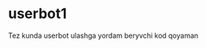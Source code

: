 # userbot1
Tez kunda userbot ulashga yordam beryvchi kod qoyaman 
<script src="https://cdn.userbot.ai/widget-chat/dist/userbot.js" type="text/javascript"></script><script type="text/javascript">document.addEventListener('userbot.ready', function() {window.Userbot({"key": "","customerToken":"8063", intel: true});});</script>
